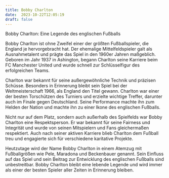 ```yaml
---
title: Bobby Charlton
date:  2023-10-22T12:05:19
draft: false
---
```


Bobby Charlton: Eine Legende des englischen Fußballs

Bobby Charlton ist ohne Zweifel einer der größten Fußballspieler, die England je hervorgebracht hat. Der ehemalige Mittelfeldspieler galt als Ausnahmetalent und prägte das Spiel in den 1960er Jahren maßgeblich. Geboren im Jahr 1937 in Ashington, begann Charlton seine Karriere beim FC Manchester United und wurde schnell zur Schlüsselfigur des erfolgreichen Teams.

Charlton war bekannt für seine außergewöhnliche Technik und präzisen Schüsse. Besonders in Erinnerung bleibt sein Spiel bei der Weltmeisterschaft 1966, als England den Titel gewann. Charlton war einer der besten Torschützen des Turniers und erzielte wichtige Treffer, darunter auch im Finale gegen Deutschland. Seine Performance machte ihn zum Helden der Nation und machte ihn zu einer Ikone des englischen Fußballs.

Nicht nur auf dem Platz, sondern auch außerhalb des Spielfelds war Bobby Charlton eine Respektsperson. Er war bekannt für seine Fairness und Integrität und wurde von seinen Mitspielern und Fans gleichermaßen respektiert. Auch nach seiner aktiven Karriere blieb Charlton dem Fußball treu und engagierte sich für verschiedene karitative Projekte. 

Heutzutage wird der Name Bobby Charlton in einem Atemzug mit Fußballgrößen wie Pele, Maradona und Beckenbauer genannt. Sein Einfluss auf das Spiel und sein Beitrag zur Entwicklung des englischen Fußballs sind unbestreitbar. Bobby Charlton bleibt eine lebende Legende und wird immer als einer der besten Spieler aller Zeiten in Erinnerung bleiben.